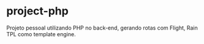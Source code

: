 # project-php
Projeto pessoal utilizando PHP no back-end, gerando rotas com Flight, Rain TPL como template engine.
